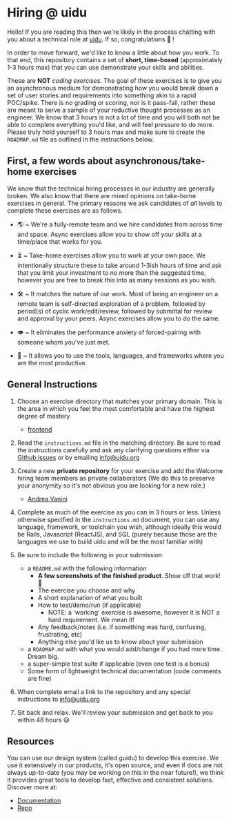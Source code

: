 # Hiring @ uidu

Hello! If you are reading this then we're likely in the process chatting with you about a technical role at [uidu](https://uidu.org). If so, congratulations :tada: !

In order to move forward, we'd like to know a little about how you work. To that end, this repository contains a set of **short, time-boxed** (approximately 1-3 hours max) that you can use demonstrate your skills and abilities.

These are **NOT** *coding exercises*. The goal of these exercises is to give you an asynchronous medium for demonstrating how you would break down a set of user stories and requirements into something akin to a rapid POC/spike. There is no grading or scoring, nor is it pass-fail, rather these are meant to serve a sample of your reductive thought processes as an engineer. We know that 3 hours is not a lot of time and you will both not be able to complete everything you'd like, and will feel pressure to do more. Please truly hold yourself to 3 hours max and make sure to create the `ROADMAP.md` file as outlined in the instructions below.

## First, a few words about asynchronous/take-home exercises

We know that the technical hiring processes in our industry are generally broken. We also know that there are mixed opinions on take-home exercises in general. The primary reasons we ask candidates of *all* levels to complete these exercises are as follows.

* 🌎  ~ We're a fully-remote team and we hire candidates from across time and space. Async exercises allow you to show off your skills at a time/place that works for you.

* ⏳  ~ Take-home exercises allow you to work at your own pace. We intentionally structure these to take around 1-3ish hours of time and ask that you limit your investment to no more than the suggested time, however you are free to break this into as many sessions as you wish.

* 🛠 ~ It matches the nature of our work. Most of being an engineer on a remote team is self-directed exploration of a problem, followed by period(s) of cyclic work/edit/review, followed by submittal for review and approval by your peers. Async exercises allow you to do the same.

* 👁 ~ It eliminates the performance anxiety of forced-pairing with someone whom you've just met.

* 🧰 ~ It allows you to use the tools, languages, and frameworks where you are the most productive.

## General Instructions

1. Choose an exercise directory that matches your primary domain. This is the area in which you feel the most comfortable and have the highest degree of mastery
    * [frontend](frontend/instructions.md)

2. Read the `instructions.md` file in the matching directory. Be sure to read the instructions carefully and ask any clarifying questions either via [Github issues](https://github.com/uidu-org/hiring-exercises/issues) or by emailing info@uidu.org

3. Create a new **private repository** for your exercise and add the Welcome hiring team members as private collaborators (We do this to preserve your anonymity so it's not obvious you are looking for a new role.)
    * [Andrea Vanini](https://github.com/apuntovanini)

4. Complete as much of the exercise as you can in 3 hours or less. Unless otherwise specified in the `instructions.md` document, you can use any language, framework, or toolchain you wish, although ideally this would be Rails, Javascript (ReactJS), and SQL (purely because those are the languages we use to build uidu and will be the most familiar with)

5. Be sure to include the following in your submission
    * a `README.md` with the following information
        * **A few screenshots of the finished product**. Show off that work! 📸
        * The exercise you choose and why
        * A short explanation of what you built
        * How to test/demo/run (if applicable)
            * NOTE: a 'working' exercise is awesome, however it is NOT a hard requirement. We mean it!
        * Any feedback/notes (i.e. if something was hard, confusing, frustrating, etc)
        * Anything else you'd lke us to know about your submission
    * a `ROADMAP.md` with what you would add/change if you had more time. Dream big.
    * a super-simple test suite if applicable (even one test is a bonus)
    * Some form of lightweight technical documentation (code comments are fine)

6. When complete email a link to the repository and any special instructions to info@uidu.org

7. Sit back and relax. We'll review your submission and get back to you within 48 hours :smiley:

## Resources

You can use our design system (called guidu) to develop this exercise. We use it extensively in our products, it's open source, and even if docs are not always up-to-date (you may be working on this in the near future!), we think it provides great tools to develop fast, effective and consistent solutions. Discover more at:

- [Documentation](https://uidu.design)
- [Repo](https://github.com/uidu-org/guidu)
